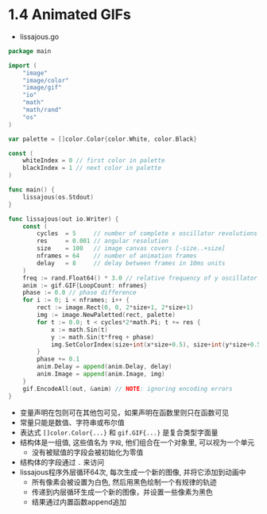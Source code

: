 # 1.4 Animated GIFs
- lissajous.go
```go
package main

import (
	"image"
	"image/color"
	"image/gif"
	"io"
	"math"
	"math/rand"
	"os"
)

var palette = []color.Color{color.White, color.Black}

const (
	whiteIndex = 0 // first color in palette
	blackIndex = 1 // next color in palette
)

func main() {
	lissajous(os.Stdout)
}

func lissajous(out io.Writer) {
	const (
		cycles  = 5     // number of complete x oscillator revolutions
		res     = 0.001 // angular resolution
		size    = 100   // image canvas covers [-size..+size]
		nframes = 64    // number of animation frames
		delay   = 8     // delay between frames in 10ms units
	)
	freq := rand.Float64() * 3.0 // relative frequency of y oscillator
	anim := gif.GIF{LoopCount: nframes}
	phase := 0.0 // phase difference
	for i := 0; i < nframes; i++ {
		rect := image.Rect(0, 0, 2*size+1, 2*size+1)
		img := image.NewPaletted(rect, palette)
		for t := 0.0; t < cycles*2*math.Pi; t += res {
			x := math.Sin(t)
			y := math.Sin(t*freq + phase)
			img.SetColorIndex(size+int(x*size+0.5), size+int(y*size+0.5), blackIndex)
		}
		phase += 0.1
		anim.Delay = append(anim.Delay, delay)
		anim.Image = append(anim.Image, img)
	}
	gif.EncodeAll(out, &anim) // NOTE: ignoring encoding errors
}

```
- 变量声明在包则可在其他包可见，如果声明在函数里则只在函数可见
- 常量只能是数值、字符串或布尔值
- 表达式 `[]color.Color{...}` 和 `gif.GIF{...}` 是复合类型字面量
- 结构体是一组值, 这些值名为 `字段`, 他们组合在一个对象里, 可以视为一个单元
  - 没有被赋值的字段会被初始化为零值
- 结构体的字段通过 `.` 来访问
- lissajous程序外层循环64次, 每次生成一个新的图像, 并将它添加到动画中
  - 所有像素会被设置为白色, 然后用黑色绘制一个有规律的轨迹
  - 传递到内层循环生成一个新的图像，并设置一些像素为黑色
  - 结果通过内置函数append追加

